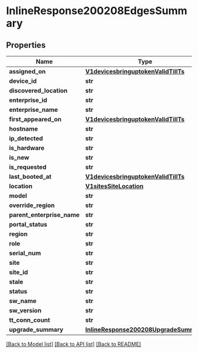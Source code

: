 # InlineResponse200208EdgesSummary

## Properties
Name | Type | Description | Notes
------------ | ------------- | ------------- | -------------
**assigned_on** | [**V1devicesbringuptokenValidTillTs**](V1devicesbringuptokenValidTillTs.md) |  | [optional] 
**device_id** | **str** |  | [optional] 
**discovered_location** | **str** |  | [optional] 
**enterprise_id** | **str** |  | [optional] 
**enterprise_name** | **str** |  | [optional] 
**first_appeared_on** | [**V1devicesbringuptokenValidTillTs**](V1devicesbringuptokenValidTillTs.md) |  | [optional] 
**hostname** | **str** |  | [optional] 
**ip_detected** | **str** |  | [optional] 
**is_hardware** | **str** |  | [optional] 
**is_new** | **str** |  | [optional] 
**is_requested** | **str** |  | [optional] 
**last_booted_at** | [**V1devicesbringuptokenValidTillTs**](V1devicesbringuptokenValidTillTs.md) |  | [optional] 
**location** | [**V1sitesSiteLocation**](V1sitesSiteLocation.md) |  | [optional] 
**model** | **str** |  | [optional] 
**override_region** | **str** |  | [optional] 
**parent_enterprise_name** | **str** |  | [optional] 
**portal_status** | **str** |  | [optional] 
**region** | **str** |  | [optional] 
**role** | **str** |  | [optional] 
**serial_num** | **str** |  | [optional] 
**site** | **str** |  | [optional] 
**site_id** | **str** |  | [optional] 
**stale** | **str** |  | [optional] 
**status** | **str** |  | [optional] 
**sw_name** | **str** |  | [optional] 
**sw_version** | **str** |  | [optional] 
**tt_conn_count** | **str** |  | [optional] 
**upgrade_summary** | [**InlineResponse200208UpgradeSummary**](InlineResponse200208UpgradeSummary.md) |  | [optional] 

[[Back to Model list]](../README.md#documentation-for-models) [[Back to API list]](../README.md#documentation-for-api-endpoints) [[Back to README]](../README.md)

